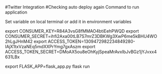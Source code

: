 #Twitter Integration
#Checking auto deploy again
Command to run application

Set variable on local terminal or add it in environment variables

export CONSUMER_KEY=R84A3vsG8fMMAO4btiEehPWQD
export CONSUMER_SECRET=ihfi2Axa00tLB7S7mrZ3DBKWg3XwP6me5kBHU4WO2hLgJHnM42
export ACCESS_TOKEN=1309472982234849280-IAjX1txVzaNEq5mdXXPrYmg7gxAszm
export ACCESS_TOKEN_SECRET=DMoAX5ou8eOhKyjSpeaMrAvxIbJvBGz1jYJvxx4631LBx

export FLASK_APP=flask_app.py
flask run

